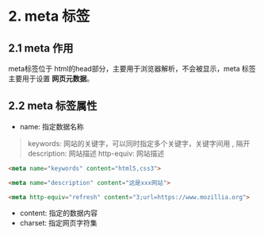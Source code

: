 # 2. meta 标签

## 2.1 meta 作用
meta标签位于 html的head部分，主要用于浏览器解析，不会被显示，meta 标签主要用于设置 **网页元数据**。

## 2.2 meta 标签属性
* name: 指定数据名称

> keywords: 网站的关键字，可以同时指定多个关键字，关键字间用 , 隔开
> description: 网站描述
> http-equiv: 网站描述

```html
<meta name="keywords" content="html5,css3">

<meta name="description" content="这是xxx网站">

<meta http-equiv="refresh" content="3;url=https://www.mozillia.org">
```
* content: 指定的数据内容
* charset: 指定网页字符集